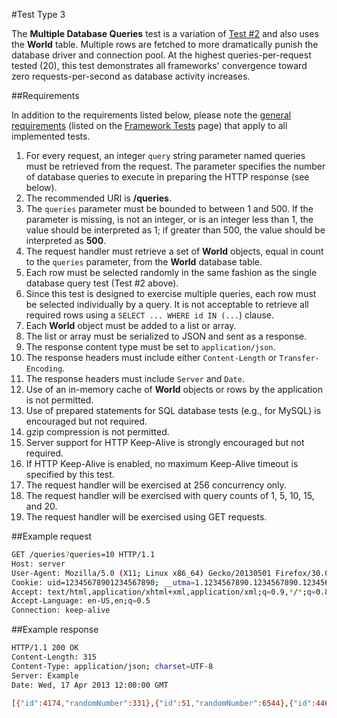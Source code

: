 #Test Type 3

The __Multiple Database Queries__ test is a variation of [Test #2](https://github.com/LadyMozzarella/FrameworkBenchmarks/wiki/Single-Database-Query) and also uses the __World__ table. Multiple rows are fetched to more dramatically punish the database driver and connection pool. At the highest queries-per-request tested (20), this test demonstrates all frameworks' convergence toward zero requests-per-second as database activity increases.

##Requirements

In addition to the requirements listed below, please note the [general requirements](https://github.com/LadyMozzarella/FrameworkBenchmarks/wiki/Framework-Tests#general-requirements) (listed on the [Framework Tests](https://github.com/LadyMozzarella/FrameworkBenchmarks/wiki/Framework-Tests) page) that apply to all implemented tests.

1. For every request, an integer `query` string parameter named queries must be retrieved from the request. The parameter specifies the number of database queries to execute in preparing the HTTP response (see below).
2. The recommended URI is __/queries__.
3. The `queries` parameter must be bounded to between 1 and 500. If the parameter is missing, is not an integer, or is an integer less than 1, the value should be interpreted as 1; if greater than 500, the value should be interpreted as __500__.
4. The request handler must retrieve a set of __World__ objects, equal in count to the `queries` parameter, from the __World__ database table.
5. Each row must be selected randomly in the same fashion as the single database query test (Test #2 above).
6. Since this test is designed to exercise multiple queries, each row must be selected individually by a query. It is not acceptable to retrieve all required rows using a `SELECT ... WHERE id IN (...`) clause.
7. Each __World__ object must be added to a list or array.
8. The list or array must be serialized to JSON and sent as a response.
9. The response content type must be set to `application/json`.
10. The response headers must include either `Content-Length` or `Transfer-Encoding`.
11. The response headers must include `Server` and `Date`.
12. Use of an in-memory cache of __World__ objects or rows by the application is not permitted.
13. Use of prepared statements for SQL database tests (e.g., for MySQL) is encouraged but not required.
14. gzip compression is not permitted.
15. Server support for HTTP Keep-Alive is strongly encouraged but not required.
16. If HTTP Keep-Alive is enabled, no maximum Keep-Alive timeout is specified by this test.
17. The request handler will be exercised at 256 concurrency only.
18. The request handler will be exercised with query counts of 1, 5, 10, 15, and 20.
19. The request handler will be exercised using GET requests.

##Example request
```bash
GET /queries?queries=10 HTTP/1.1
Host: server
User-Agent: Mozilla/5.0 (X11; Linux x86_64) Gecko/20130501 Firefox/30.0 AppleWebKit/600.00 Chrome/30.0.0000.0 Trident/10.0 Safari/600.00
Cookie: uid=12345678901234567890; __utma=1.1234567890.1234567890.1234567890.1234567890.12; wd=2560x1600
Accept: text/html,application/xhtml+xml,application/xml;q=0.9,*/*;q=0.8
Accept-Language: en-US,en;q=0.5
Connection: keep-alive
```
##Example response
```bash
HTTP/1.1 200 OK
Content-Length: 315
Content-Type: application/json; charset=UTF-8
Server: Example
Date: Wed, 17 Apr 2013 12:00:00 GMT

[{"id":4174,"randomNumber":331},{"id":51,"randomNumber":6544},{"id":4462,"randomNumber":952},{"id":2221,"randomNumber":532},{"id":9276,"randomNumber":3097},{"id":3056,"randomNumber":7293},{"id":6964,"randomNumber":620},{"id":675,"randomNumber":6601},{"id":8414,"randomNumber":6569},{"id":2753,"randomNumber":4065}]
```